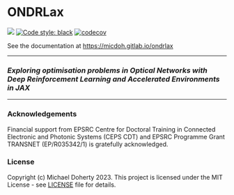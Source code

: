 # ONDRLax
[<img src="https://img.shields.io/badge/license-MIT-blue">](https://github.com/micdoh/ONDRLax/LICENSE)
[![Code style: black](https://img.shields.io/badge/code%20style-black-000000.svg)](https://github.com/psf/black)
[![codecov](https://codecov.io/gh/micdoh/ONDRLax/graph/badge.svg?token=UW9CCLRAFJ)](https://codecov.io/gh/micdoh/ONDRLax)

See the documentation at https://micdoh.gitlab.io/ondrlax
___

### _Exploring optimisation problems in Optical Networks with Deep Reinforcement Learning and Accelerated Environments in JAX_



___
### Acknowledgements
Financial support from EPSRC Centre for Doctoral Training in Connected Electronic and Photonic Systems (CEPS CDT) and EPSRC Programme Grant TRANSNET (EP/R035342/1) is gratefully acknowledged.


### License
Copyright (c) Michael Doherty 2023. 
This project is licensed under the MIT License - see [LICENSE](LICENSE) file for details.
